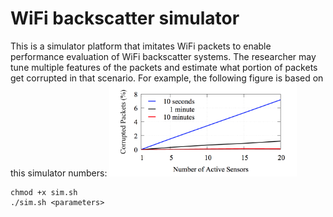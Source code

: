# WiFi backscatter simulator
This is a simulator platform that imitates WiFi packets to enable performance evaluation of WiFi backscatter systems. The researcher may tune multiple features of the packets and estimate what portion of packets get corrupted in that scenario. For example, the following figure is based on this simulator numbers:
<img src="https://github.com/farzan-dehbashi/WiFi-Backscattery-simulator/blob/master/graph.png" alt="SIM"
	title="Simulator" width="300" />
```
chmod +x sim.sh
./sim.sh <parameters>
```

